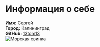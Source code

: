 # Информация о себе

**Имя:** Сергей  
**Город:** Калининград  
**GitHub:** [13tom13](https://github.com/13tom13)  
![Морская свинка](https://www.google.com/url?sa=i&url=https%3A%2F%2Fzoostore.pro%2Fcatalog%2Fgryzuny%2Fmorskie-svinki%2Fmorskaya-svinka%2F&psig=AOvVaw2SsfJMHyQiPZKiIWNHvy38&ust=1668248446545000&source=images&cd=vfe&ved=0CBAQjRxqFwoTCICBiPLzpfsCFQAAAAAdAAAAABAE)
